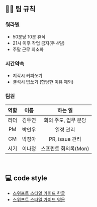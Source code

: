 ## 🙌🏻 팀 규칙

### 워라벨

- 50분당 10분 휴식
- 21시 이후 작업 금지(주 4일)
- 주말 근무 최소화

### 시간약속

- 지각시 커피쏘기
- 결석시 밥쏘기 (합당한 이유 제외)

### 팀원

| 역할 | 이름 | 하는 일 |
| :-: | :-: | :---: |
| 리더 | 김두연 | 회의 주도, 업무 분담 |
| PM | 박인우 | 일정 관리 |
| GM | 박정아 | PR, issue 관리 |
| 서기 | 이나정 | 스프린트 회의록(Mon) |

<br/>

## 💻 code style

- [스위프트 스타일 가이드 한글](https://github.com/uxight/swift-style-guide)
- [스위프트 스타일 가이드 영문](https://github.com/raywenderlich/swift-style-guide)